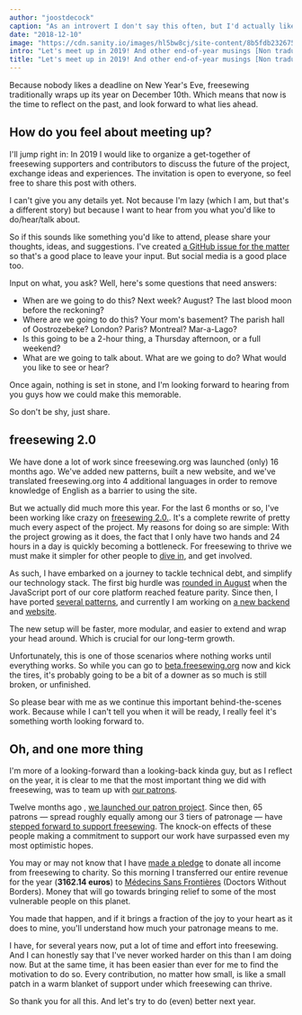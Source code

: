 ```yaml
---
author: "joostdecock"
caption: "As an introvert I don't say this often, but I'd actually like to meet you guys."
date: "2018-12-10"
image: "https://cdn.sanity.io/images/hl5bw8cj/site-content/8b5fdb232675b32c7c08b59ffc57e9b9da31f02f-1920x1078.jpg"
intro: "Let's meet up in 2019! And other end-of-year musings [Non traduit]"
title: "Let's meet up in 2019! And other end-of-year musings [Non traduit]"
---
```



Because nobody likes a deadline on New Year's Eve, freesewing traditionally 
wraps up its year on December 10th. Which means that now is the time to 
reflect on the past, and look forward to what lies ahead.

## How do you feel about meeting up?

I'll jump right in: In 2019 I would like to organize a get-together 
of freesewing supporters and contributors to discuss the future of the project, 
exchange ideas and experiences. The invitation is open to everyone, so feel free
to share this post with others.

I can't give you any details yet. Not because I'm lazy (which I am, but that's a 
different story) but because I want to hear from you what you'd like to do/hear/talk 
about.

So if this sounds like something you'd like to attend, 
please share your thoughts, ideas, and suggestions. I've created
[a GitHub issue for the matter](https://github.com/freesewing/meetup/issues/1)
so that's a good place to leave your input. But social media is a good place too.

Input on what, you ask? Well, here's some questions that need answers:

 - When are we going to do this? Next week? August? The last blood moon before the reckoning?
 - Where are we going to do this? Your mom's basement? The parish hall of Oostrozebeke? London? Paris? Montreal? Mar-a-Lago?
 - Is this going to be a 2-hour thing, a Thursday afternoon, or a full weekend?
 - What are we going to talk about. What are we going to do? What would you like to see or hear?


Once again, nothing is set in stone, and I'm looking forward to hearing from you guys how
we could make this memorable.

So don't be shy, just share.

## freesewing 2.0

We have done a lot of work since freesewing.org was launched (only) 
16 months ago. We've added new patterns,  built a new website, and we've 
translated freesewing.org into 4 additional languages in order to remove 
knowledge of English as a barrier to using the site.

But we actually did much more this year. For the last 6 months or so, I've been 
working like crazy
on [freesewing 2.0.](https://github.com/freesewing/freesewing). 
It's a complete rewrite of pretty much 
every aspect of the project. My reasons for doing so are simple: With the project 
growing as it does, the fact that I only have two hands and 24 hours in a day is 
quickly becoming a bottleneck. For freesewing to thrive we must make it simpler 
for other people to [dive in](https://developer.freesewing.org), and get involved.

As such, I have embarked on a journey to tackle technical debt, and simplify our 
technology stack. The first big hurdle 
was [rounded in August](/blog/announcing-freesewing-library) when the JavaScript 
port of our core platform reached feature parity. Since then, I have 
ported [several patterns](https://github.com/freesewing/patterns), 
and currently I am working 
on [a new backend](https://github.com/freesewing/backend) and [website](https://github.com/freesewing/website). 

The new setup will be faster, more modular, and easier to extend and wrap your 
head around. Which is crucial for our long-term growth. 

Unfortunately, this is one of those scenarios where nothing works until everything works. 
So while you can go 
to [beta.freesewing.org](https://beta.freesewing.org) now and kick the tires, 
it's probably going to be a bit of a downer as so much is still broken, or unfinished.

So please bear with me as we continue this important behind-the-scenes work. 
Because while I can't tell you when it will be ready, 
I really feel it's something worth looking forward to.

## Oh, and one more thing

I'm more of a looking-forward than a looking-back kinda guy, but as I reflect on the year, 
it is clear to me that the most important thing we did with freesewing, was to team up 
with [our patrons](/community/who/patrons). 

Twelve months ago
, [we launched our patron project](/blog/calling-all-patrons). Since then, 65 patrons 
— spread roughly equally among our 3 tiers of patronage — 
have [stepped forward to support freesewing](/patrons/join). 
The knock-on effects of these people making a commitment to support our work have surpassed 
even my most optimistic hopes.

You may or may not know that I 
have [made a pledge](/docs/various/pledge) to donate all income from freesewing to charity. 
So this morning I transferred our entire revenue for the year (**3162.14 euros**) 
to [Médecins Sans Frontières](https://www.msf.org/) (Doctors Without Borders).
Money that will go towards bringing relief to some of the most vulnerable people on this planet.

You made that happen, and if it brings a fraction of the joy to your heart as it does to mine, 
you'll understand how much your patronage means to me.

I have, for several years now, put a lot of time and effort into freesewing. 
And I can honestly say that I've never worked harder on this than I am doing now. 
But at the same time, it has been easier than ever for me to find the motivation to do so. 
Every contribution, no matter how small, is like a small patch in a warm blanket of support 
under which freesewing can thrive.

So thank you for all this. And let's try to do (even) better next year.

